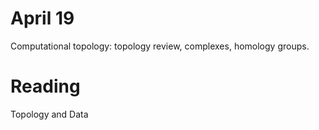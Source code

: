 # April 19

Computational topology: topology review, complexes, homology groups.

# Reading

Topology and Data

